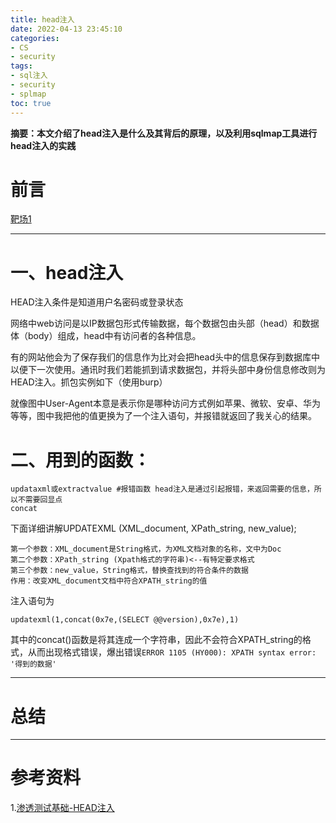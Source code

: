 ```yaml
---
title: head注入
date: 2022-04-13 23:45:10
categories:
- CS
- security
tags:
- sql注入
- security
- splmap
toc: true
---
```

**摘要：本文介绍了head注入是什么及其背后的原理，以及利用sqlmap工具进行head注入的实践**
<!-- more -->
# 前言
[靶场1](http://injectx1.lab.aqlab.cn/Pass-07/index.php)

---
# 一、head注入
HEAD注入条件是知道用户名密码或登录状态

网络中web访问是以IP数据包形式传输数据，每个数据包由头部（head）和数据体（body）组成，head中有访问者的各种信息。

有的网站他会为了保存我们的信息作为比对会把head头中的信息保存到数据库中以便下一次使用。通讯时我们若能抓到请求数据包，并将头部中身份信息修改则为HEAD注入。抓包实例如下（使用burp）

就像图中User-Agent本意是表示你是哪种访问方式例如苹果、微软、安卓、华为等等，图中我把他的值更换为了一个注入语句，并报错就返回了我关心的结果。

# 二、用到的函数：
```
updataxml或extractvalue #报错函数 head注入是通过引起报错，来返回需要的信息，所以不需要回显点
concat
```
下面详细讲解UPDATEXML (XML_document, XPath_string, new_value);
```
第一个参数：XML_document是String格式，为XML文档对象的名称，文中为Doc
第二个参数：XPath_string (Xpath格式的字符串)<--有特定要求格式
第三个参数：new_value，String格式，替换查找到的符合条件的数据
作用：改变XML_document文档中符合XPATH_string的值
```
注入语句为
```
updatexml(1,concat(0x7e,(SELECT @@version),0x7e),1)
```
其中的concat()函数是将其连成一个字符串，因此不会符合XPATH_string的格式，从而出现格式错误，爆出错误`ERROR 1105 (HY000): XPATH syntax error: '得到的数据'`

---
# 总结


---
# 参考资料
1.[渗透测试基础-HEAD注入](https://blog.csdn.net/weixin_45488495/article/details/115525372)


